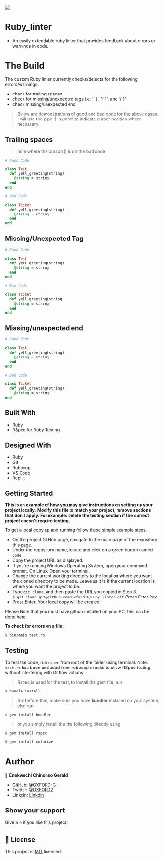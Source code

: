 ![](https://img.shields.io/badge/Microverse-blueviolet)

# Ruby_linter
- An easily extendable ruby linter that provides feedback about errors or warnings in code.

# The Build
The custom Ruby linter currently checks/detects for the following errors/warnings.
- check for trailing spaces
- check for missing/unexpected tags i.e. '( )', '[ ]', and '{ }'
- check missing/unexpected end

> Below are demonstrations of good and bad code for the above cases. I will use the pipe '|' symbol to indicate cursor position where necessary.

## Trailing spaces
> note where the cursor(|) is on the bad code 
~~~ruby
# Good Code

class Test
  def yell_greeting(string)
    @string = string
  end
end

# Bad Code

class Ticket
  def yell_greeting(string)  |
    @string = string
  end
end
~~~

## Missing/Unexpected Tag
~~~ruby
# Good Code

class Test
  def yell_greeting(string)
    @string = string
  end
end

# Bad Code

class Ticket
  def yell_greeting(string
    @string = string
  end
end
~~~

## Missing/unexpected end
~~~ruby
# Good Code

class Test
  def yell_greeting(string)
    @string = string
  end
end

# Bad Code

class Ticket
  def yell_greeting(string)
    @string = string
end
~~~

## Built With
- Ruby
- RSpec for Ruby Testing

## Designed With
- Ruby
- Git
- Rubocop
- VS Code
- Repl.it

## Getting Started

**This is an example of how you may give instructions on setting up your project locally.**
**Modify this file to match your project, remove sections that don't apply. For example: delete the testing section if the currect project doesn't require testing.**


To get a local copy up and running follow these simple example steps.

- On the project GitHub page, navigate to the main page of the repository [this page](https://github.com/Oxford-G/Ruby_linter).
- Under the repository name, locate and click on a green button named `Code`.
- Copy the project URL as displayed.
- If you're running Windows Operating System, open your command prompt. On Linux, Open your terminal.
- Change the current working directory to the location where you want the cloned directory to be made. Leave as it is if the current location is where you want the project to be.
- Type `git clone`, and then paste the URL you copied in Step 3.<br>
  `$ git clone git@github.com:Oxford-G/Ruby_linter.git` <em>Press Enter key</em><br>
- Press Enter. Your local copy will be created.

Please Note that you must have github installed on your PC, this can be done [here](https://gist.github.com/derhuerst/1b15ff4652a867391f03).

**To check for errors on a file:** 

~~~bash
$ bin/main test.rb
~~~

## Testing

To test the code, run `rspec` from root of the folder using terminal.
Note: `test.rb` has been excluded from rubocop checks to allow RSpec testing without interfering with Gitflow actions

> Rspec is used for the test, to install the gem file, run

~~~bash
$ bundle install 
~~~

> But before that, make sure you have **bundler** installed on your system, else run

~~~bash
$ gem install bundler 
~~~

> or you simply install the the following directly using 

~~~bash
$ gem install rspec 
~~~

~~~bash
$ gem install colorize 
~~~

# Author

👤  **Enekwechi Chinonso Gerald**


- GitHub: [@OXFORD-G](https://github.com/OXFORD-G)
- Twitter: [@OXFORD2](https://twitter.com/OXFORD2)
- Linkdin: [Linkdin](https://linkedin.com/in/chinonso-enekwechi-a96954193)

## Show your support

Give a  ⭐️ if you like this project!

## 📝 License

This project is [MIT](https://choosealicense.com/licenses/mit/) licensed.
